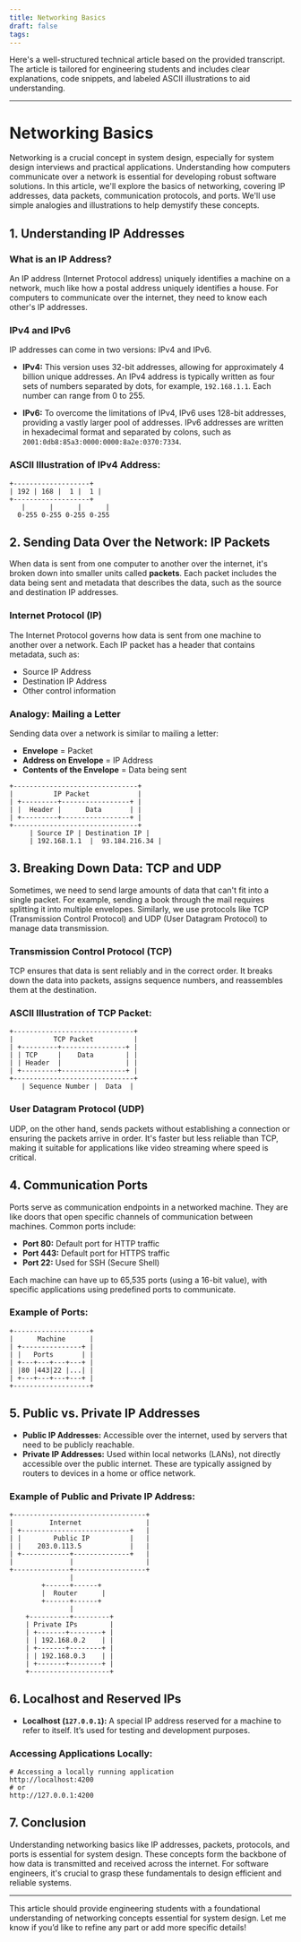 ```yaml
---
title: Networking Basics
draft: false
tags:
---
```

Here's a well-structured technical article based on the provided transcript. The article is tailored for engineering students and includes clear explanations, code snippets, and labeled ASCII illustrations to aid understanding.

---

# Networking Basics

Networking is a crucial concept in system design, especially for system design interviews and practical applications. Understanding how computers communicate over a network is essential for developing robust software solutions. In this article, we'll explore the basics of networking, covering IP addresses, data packets, communication protocols, and ports. We'll use simple analogies and illustrations to help demystify these concepts.

## 1. Understanding IP Addresses

### What is an IP Address?

An IP address (Internet Protocol address) uniquely identifies a machine on a network, much like how a postal address uniquely identifies a house. For computers to communicate over the internet, they need to know each other's IP addresses.

### IPv4 and IPv6

IP addresses can come in two versions: IPv4 and IPv6.

- **IPv4:** This version uses 32-bit addresses, allowing for approximately 4 billion unique addresses. An IPv4 address is typically written as four sets of numbers separated by dots, for example, `192.168.1.1`. Each number can range from 0 to 255.

- **IPv6:** To overcome the limitations of IPv4, IPv6 uses 128-bit addresses, providing a vastly larger pool of addresses. IPv6 addresses are written in hexadecimal format and separated by colons, such as `2001:0db8:85a3:0000:0000:8a2e:0370:7334`.

### ASCII Illustration of IPv4 Address:

```
+-------------------+
| 192 | 168 |  1 |  1 |
+-------------------+
   |      |      |      |
  0-255 0-255 0-255 0-255
```

## 2. Sending Data Over the Network: IP Packets

When data is sent from one computer to another over the internet, it's broken down into smaller units called **packets**. Each packet includes the data being sent and metadata that describes the data, such as the source and destination IP addresses.

### Internet Protocol (IP)

The Internet Protocol governs how data is sent from one machine to another over a network. Each IP packet has a header that contains metadata, such as:

- Source IP Address
- Destination IP Address
- Other control information

### Analogy: Mailing a Letter

Sending data over a network is similar to mailing a letter:

- **Envelope** = Packet
- **Address on Envelope** = IP Address
- **Contents of the Envelope** = Data being sent

```
+-------------------------------+
|          IP Packet            |
| +---------+-----------------+ |
| |  Header |      Data       | |
| +---------+-----------------+ |
+-------------------------------+
     | Source IP | Destination IP |
     | 192.168.1.1  |  93.184.216.34 |
```

## 3. Breaking Down Data: TCP and UDP

Sometimes, we need to send large amounts of data that can't fit into a single packet. For example, sending a book through the mail requires splitting it into multiple envelopes. Similarly, we use protocols like TCP (Transmission Control Protocol) and UDP (User Datagram Protocol) to manage data transmission.

### Transmission Control Protocol (TCP)

TCP ensures that data is sent reliably and in the correct order. It breaks down the data into packets, assigns sequence numbers, and reassembles them at the destination.

### ASCII Illustration of TCP Packet:

```
+------------------------------+
|          TCP Packet          |
| +---------+----------------+ |
| | TCP     |    Data        | |
| | Header  |                | |
| +---------+----------------+ |
+------------------------------+
   | Sequence Number |  Data  |
```

### User Datagram Protocol (UDP)

UDP, on the other hand, sends packets without establishing a connection or ensuring the packets arrive in order. It's faster but less reliable than TCP, making it suitable for applications like video streaming where speed is critical.

## 4. Communication Ports

Ports serve as communication endpoints in a networked machine. They are like doors that open specific channels of communication between machines. Common ports include:

- **Port 80:** Default port for HTTP traffic
- **Port 443:** Default port for HTTPS traffic
- **Port 22:** Used for SSH (Secure Shell)

Each machine can have up to 65,535 ports (using a 16-bit value), with specific applications using predefined ports to communicate.

### Example of Ports:

```
+-------------------+
|      Machine      |
| +---------------+ |
| |   Ports       | |
| +---+---+---+---+ |
| |80 |443|22 |...| |
| +---+---+---+---+ |
+-------------------+
```

## 5. Public vs. Private IP Addresses

- **Public IP Addresses:** Accessible over the internet, used by servers that need to be publicly reachable.
- **Private IP Addresses:** Used within local networks (LANs), not directly accessible over the public internet. These are typically assigned by routers to devices in a home or office network.

### Example of Public and Private IP Address:

```
+---------------------------------+
|         Internet                |
| +---------------------------+   |
| |        Public IP          |   |
| |    203.0.113.5            |   |
| +------------+--------------+   |
|              |                  |
+--------------+------------------+
               |
        +------+------+
        |  Router      |
        +------+------+
               |
    +----------+---------+
    | Private IPs        |
    | +-------+--------+ |
    | | 192.168.0.2    | |
    | +-------+--------+ |
    | | 192.168.0.3    | |
    | +-------+--------+ |
    +--------------------+
```

## 6. Localhost and Reserved IPs

- **Localhost (`127.0.0.1`):** A special IP address reserved for a machine to refer to itself. It’s used for testing and development purposes.
  
### Accessing Applications Locally:

```shell
# Accessing a locally running application
http://localhost:4200
# or
http://127.0.0.1:4200
```

## 7. Conclusion

Understanding networking basics like IP addresses, packets, protocols, and ports is essential for system design. These concepts form the backbone of how data is transmitted and received across the internet. For software engineers, it's crucial to grasp these fundamentals to design efficient and reliable systems.

---

This article should provide engineering students with a foundational understanding of networking concepts essential for system design. Let me know if you’d like to refine any part or add more specific details!